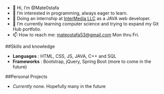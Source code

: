 - 👋 Hi, I’m @Mate0stafa
- 👀 I’m interested in programming, always eager to learn.
- 💼 Doing an internship at [InterMedia LLC](https://www.intermedia.al/) as a JAVA web developer.
- 🌱 I’m currently learning computer science and trying to expand my Git Hub portfolio.
- 📫 How to reach me: mateostafa53@gmail.com Mon thru Fri.

##Skills and knowledge
- **Languages** : HTML, CSS, JS, JAVA, C++ and SQL
- **Frameworks** : Bootstrap, jQuery, Spring Boot (more to come in the future)

##Personal Projects
- *Currently* none. Hopefully many in the future
